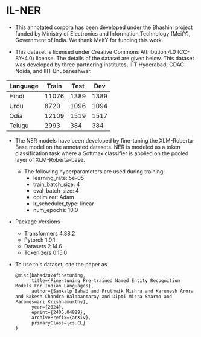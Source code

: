 # IL-NER

- This annotated corpora has been developed under the Bhashini project funded by Ministry of Electronics and Information Technology (MeitY), Government of India. We thank MeitY for funding this work. 

- This dataset is licensed under Creative Commons Attribution 4.0 (CC-BY-4.0) license. The details of the dataset are given below. This dataset was developed by three partnering institutes, IIIT Hyderabad, CDAC Noida, and IIIT Bhubaneshwar. 

| Language | Train | Test | Dev |
|----------|-------|------|-----|
| Hindi    | 11076 | 1389 | 1389|
| Urdu     | 8720  | 1096 | 1094|
| Odia     | 12109 | 1519 | 1517|
| Telugu   | 2993  | 384  | 384 |

- The NER models have been developed by fine-tuning the XLM-Roberta-Base model on the annotated datasets. NER is modeled as a token classification task where a Softmax classifier is applied on the pooled layer of XLM-Roberta-base.
  - The following hyperparameters are used during training:
      * learning_rate: 5e-05
      * train_batch_size: 4
      * eval_batch_size: 4
      * optimizer: Adam
      * lr_scheduler_type: linear
      * num_epochs: 10.0

- Package Versions

    * Transformers 4.38.2
    * Pytorch 1.9.1
    * Datasets 2.14.6
    * Tokenizers 0.15.0

- To use this dataset, cite the paper as

      @misc{bahad2024finetuning,
            title={Fine-tuning Pre-trained Named Entity Recognition Models For Indian Languages}, 
            author={Sankalp Bahad and Pruthwik Mishra and Karunesh Arora and Rakesh Chandra Balabantaray and Dipti Misra Sharma and Parameswari Krishnamurthy},
            year={2024},
            eprint={2405.04829},
            archivePrefix={arXiv},
            primaryClass={cs.CL}
      }
